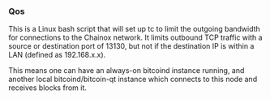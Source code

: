 ### Qos ###

This is a Linux bash script that will set up tc to limit the outgoing bandwidth for connections to the Chainox network. It limits outbound TCP traffic with a source or destination port of 13130, but not if the destination IP is within a LAN (defined as 192.168.x.x).

This means one can have an always-on bitcoind instance running, and another local bitcoind/bitcoin-qt instance which connects to this node and receives blocks from it.
